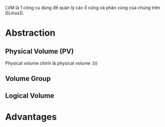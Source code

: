 LVM là 1 công cụ dùng để quản lý các ổ cứng và phân vùng của chúng trên [[Linux]].

# Abstraction

## Physical Volume (PV)

Physical volume chính là physical volume :)))



## Volume Group 

## Logical Volume

# Advantages

